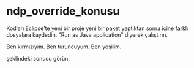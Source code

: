 # ndp_override_konusu

Kodları Eclipse'te yeni bir proje yeni bir paket yaptıktan sonra içine farklı dosyalara kaydedin.
"Run as Java application" diyerek çalıştırın.

Ben kırmızıyım.
Ben turuncuyum.
Ben yeşilim.

şeklindeki sonucu görün.
